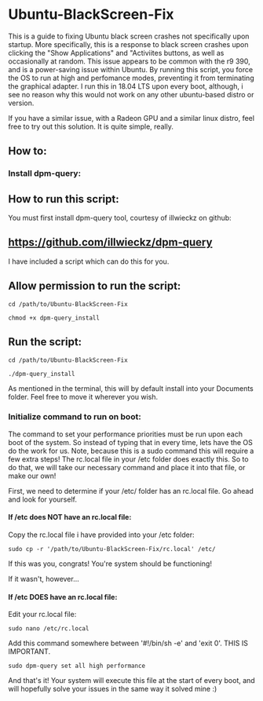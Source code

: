 # Ubuntu-BlackScreen-Fix

This is a guide to fixing Ubuntu black screen crashes not specifically upon startup. More specifically, this is a response to black screen crashes upon clicking the "Show Applications" and "Activiites buttons, as well as occasionally at random. This issue appears to be common with the r9 390, and is a power-saving issue within Ubuntu. By running this script, you force the OS to run at high and perfomance modes, preventing it from terminating the graphical adapter. I run this in 18.04 LTS upon every boot, although, i see no reason why this would not work on any other ubuntu-based distro or version.

If you have a similar issue, with a Radeon GPU and a similar linux distro, feel free to try out this solution. It is quite simple, really.

## How to: 

### Install dpm-query: 

How to run this script: 
---------------

You must first install dpm-query tool, courtesy of illwieckz on github: 

https://github.com/illwieckz/dpm-query
---------------

I have included a script which can do this for you. 

Allow permission to run the script: 
---------------
```
cd /path/to/Ubuntu-BlackScreen-Fix

chmod +x dpm-query_install
```

Run the script:
---------------
```
cd /path/to/Ubuntu-BlackScreen-Fix

./dpm-query_install
```

As mentioned in the terminal, this will by default install  into your Documents folder. Feel free to move it wherever you wish.

### Initialize command to run on boot: 

The command to set your performance priorities must be run upon each boot of the system. So instead of typing that in every time, lets have the OS do the work for us. Note, because this is a sudo command this will require a few extra steps! The rc.local file in your /etc folder does exactly this. So to do that, we will take our necessary command and place it into that file, or make our own!

First, we need to determine if your /etc/ folder has an rc.local file. Go ahead and look for yourself.

#### If /etc does NOT have an rc.local file: 

Copy the rc.local file i have provided into your /etc folder:
```
sudo cp -r '/path/to/Ubuntu-BlackScreen-Fix/rc.local' /etc/
```

If this was you, congrats! You're system should be functioning!

If it wasn't, however...

#### If /etc DOES have an rc.local file: 

Edit your rc.local file:
```
sudo nano /etc/rc.local
```

Add this command somewhere between '#!/bin/sh -e' and 'exit 0'. THIS IS IMPORTANT.
```
sudo dpm-query set all high performance
```

And that's it! Your system will execute this file at the start of every boot, and will hopefully solve your issues in the same way it solved mine :)



